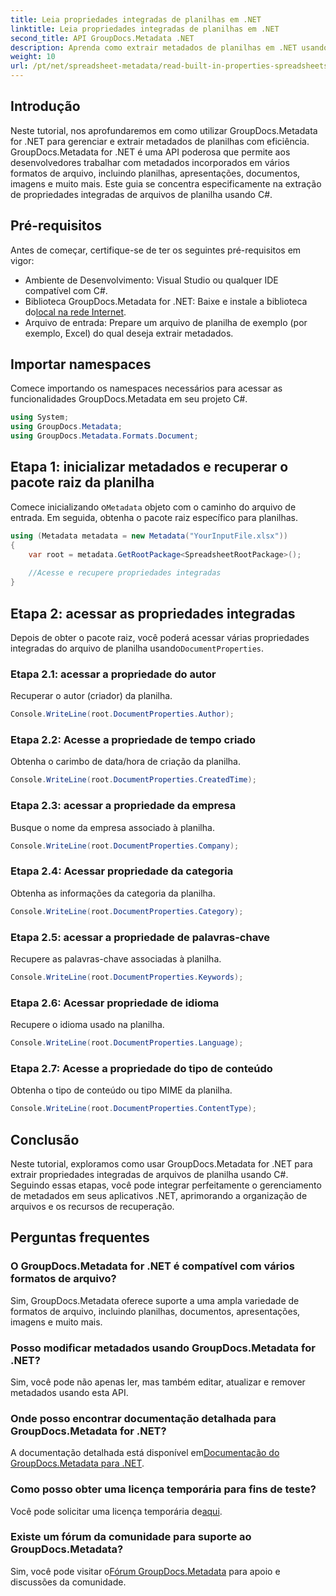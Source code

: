 ```yaml
---
title: Leia propriedades integradas de planilhas em .NET
linktitle: Leia propriedades integradas de planilhas em .NET
second_title: API GroupDocs.Metadata .NET
description: Aprenda como extrair metadados de planilhas em .NET usando GroupDocs.Metadata, aprimorando o gerenciamento e a organização de documentos em seus aplicativos.
weight: 10
url: /pt/net/spreadsheet-metadata/read-built-in-properties-spreadsheets/
---
```

## Introdução
Neste tutorial, nos aprofundaremos em como utilizar GroupDocs.Metadata for .NET para gerenciar e extrair metadados de planilhas com eficiência. GroupDocs.Metadata for .NET é uma API poderosa que permite aos desenvolvedores trabalhar com metadados incorporados em vários formatos de arquivo, incluindo planilhas, apresentações, documentos, imagens e muito mais. Este guia se concentra especificamente na extração de propriedades integradas de arquivos de planilha usando C#.
## Pré-requisitos
Antes de começar, certifique-se de ter os seguintes pré-requisitos em vigor:
- Ambiente de Desenvolvimento: Visual Studio ou qualquer IDE compatível com C#.
-  Biblioteca GroupDocs.Metadata for .NET: Baixe e instale a biblioteca do[local na rede Internet](https://releases.groupdocs.com/metadata/net/).
- Arquivo de entrada: Prepare um arquivo de planilha de exemplo (por exemplo, Excel) do qual deseja extrair metadados.

## Importar namespaces
Comece importando os namespaces necessários para acessar as funcionalidades GroupDocs.Metadata em seu projeto C#.
```csharp
using System;
using GroupDocs.Metadata;
using GroupDocs.Metadata.Formats.Document;
```
## Etapa 1: inicializar metadados e recuperar o pacote raiz da planilha
 Comece inicializando o`Metadata` objeto com o caminho do arquivo de entrada. Em seguida, obtenha o pacote raiz específico para planilhas.
```csharp
using (Metadata metadata = new Metadata("YourInputFile.xlsx"))
{
    var root = metadata.GetRootPackage<SpreadsheetRootPackage>();
    
    //Acesse e recupere propriedades integradas
}
```
## Etapa 2: acessar as propriedades integradas
 Depois de obter o pacote raiz, você poderá acessar várias propriedades integradas do arquivo de planilha usando`DocumentProperties`.
### Etapa 2.1: acessar a propriedade do autor
Recuperar o autor (criador) da planilha.
```csharp
Console.WriteLine(root.DocumentProperties.Author);
```
### Etapa 2.2: Acesse a propriedade de tempo criado
Obtenha o carimbo de data/hora de criação da planilha.
```csharp
Console.WriteLine(root.DocumentProperties.CreatedTime);
```
### Etapa 2.3: acessar a propriedade da empresa
Busque o nome da empresa associado à planilha.
```csharp
Console.WriteLine(root.DocumentProperties.Company);
```
### Etapa 2.4: Acessar propriedade da categoria
Obtenha as informações da categoria da planilha.
```csharp
Console.WriteLine(root.DocumentProperties.Category);
```
### Etapa 2.5: acessar a propriedade de palavras-chave
Recupere as palavras-chave associadas à planilha.
```csharp
Console.WriteLine(root.DocumentProperties.Keywords);
```
### Etapa 2.6: Acessar propriedade de idioma
Recupere o idioma usado na planilha.
```csharp
Console.WriteLine(root.DocumentProperties.Language);
```
### Etapa 2.7: Acesse a propriedade do tipo de conteúdo
Obtenha o tipo de conteúdo ou tipo MIME da planilha.
```csharp
Console.WriteLine(root.DocumentProperties.ContentType);
```

## Conclusão
Neste tutorial, exploramos como usar GroupDocs.Metadata for .NET para extrair propriedades integradas de arquivos de planilha usando C#. Seguindo essas etapas, você pode integrar perfeitamente o gerenciamento de metadados em seus aplicativos .NET, aprimorando a organização de arquivos e os recursos de recuperação.

## Perguntas frequentes
### O GroupDocs.Metadata for .NET é compatível com vários formatos de arquivo?
Sim, GroupDocs.Metadata oferece suporte a uma ampla variedade de formatos de arquivo, incluindo planilhas, documentos, apresentações, imagens e muito mais.
### Posso modificar metadados usando GroupDocs.Metadata for .NET?
Sim, você pode não apenas ler, mas também editar, atualizar e remover metadados usando esta API.
### Onde posso encontrar documentação detalhada para GroupDocs.Metadata for .NET?
 A documentação detalhada está disponível em[Documentação do GroupDocs.Metadata para .NET](https://tutorials.groupdocs.com/metadata/net/).
### Como posso obter uma licença temporária para fins de teste?
 Você pode solicitar uma licença temporária de[aqui](https://purchase.groupdocs.com/temporary-license/).
### Existe um fórum da comunidade para suporte ao GroupDocs.Metadata?
 Sim, você pode visitar o[Fórum GroupDocs.Metadata](https://forum.groupdocs.com/c/metadata/14) para apoio e discussões da comunidade.